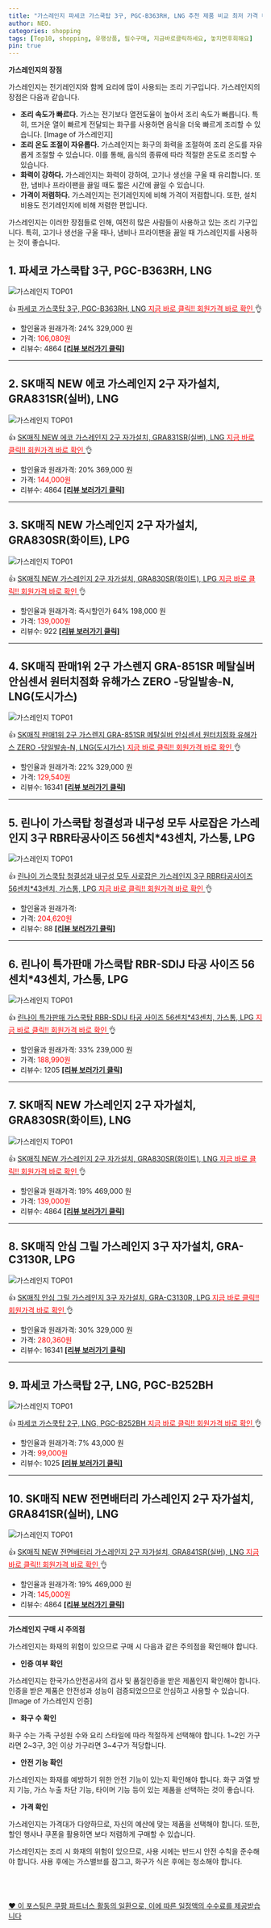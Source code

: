```yaml
---
title: "가스레인지 파세코 가스쿡탑 3구, PGC-B363RH, LNG 추천 제품 비교 최저 가격 비교 장점 구매가이드"
author: NEO.
categories: shopping
tags: [Top10, shopping, 유행상품, 필수구매, 지금바로클릭하세요, 놓치면후회해요]
pin: true
---
```

**가스레인지의 장점**

가스레인지는 전기레인지와 함께 요리에 많이 사용되는 조리 기구입니다. 가스레인지의 장점은 다음과 같습니다.

* **조리 속도가 빠르다.** 가스는 전기보다 열전도율이 높아서 조리 속도가 빠릅니다. 특히, 뜨거운 열이 빠르게 전달되는 화구를 사용하면 음식을 더욱 빠르게 조리할 수 있습니다.
[Image of 가스레인지]
* **조리 온도 조절이 자유롭다.** 가스레인지는 화구의 화력을 조절하여 조리 온도를 자유롭게 조절할 수 있습니다. 이를 통해, 음식의 종류에 따라 적절한 온도로 조리할 수 있습니다.
* **화력이 강하다.** 가스레인지는 화력이 강하여, 고기나 생선을 구울 때 유리합니다. 또한, 냄비나 프라이팬을 끓일 때도 짧은 시간에 끓일 수 있습니다.
* **가격이 저렴하다.** 가스레인지는 전기레인지에 비해 가격이 저렴합니다. 또한, 설치 비용도 전기레인지에 비해 저렴한 편입니다.

가스레인지는 이러한 장점들로 인해, 여전히 많은 사람들이 사용하고 있는 조리 기구입니다. 특히, 고기나 생선을 구울 때나, 냄비나 프라이팬을 끓일 때 가스레인지를 사용하는 것이 좋습니다.

   

## 1. 파세코 가스쿡탑 3구, PGC-B363RH, LNG

![가스레인지 TOP01](https://thumbnail7.coupangcdn.com/thumbnails/remote/490x490ex/image/rs_quotation_api/mrxieyej/59cbf862e82d432ba004f59fb82433d3.png)


👍 [파세코 가스쿡탑 3구, PGC-B363RH, LNG <font color=red> 지금 바로 클릭!! 회원가격 바로 확인 </font> ](https://link.coupang.com/re/AFFSDP?lptag=AF3617701&subid=GithubCoopas&pageKey=5300692323&traceid=V0-153&itemId=7653054337&vendorItemId=74943478327) 👌 


- 할인율과 원래가격: 24%  329,000   원
- 가격: <span style='color:red'>106,080원</span>
- 리뷰수: 4864  [**[리뷰 보러가기 클릭]**](https://link.coupang.com/re/AFFSDP?lptag=AF3617701&subid=GithubCoopas&pageKey=5300692323&traceid=V0-153&itemId=7653054337&vendorItemId=74943478327)

---


   

## 2. SK매직 NEW 에코 가스레인지 2구 자가설치, GRA831SR(실버), LNG

![가스레인지 TOP01](https://thumbnail6.coupangcdn.com/thumbnails/remote/490x490ex/image/retail/images/2446461530476450-149baa13-249c-488a-8758-feaf8b1b1592.jpg)


👍 [SK매직 NEW 에코 가스레인지 2구 자가설치, GRA831SR(실버), LNG <font color=red> 지금 바로 클릭!! 회원가격 바로 확인 </font> ](https://link.coupang.com/re/AFFSDP?lptag=AF3617701&subid=GithubCoopas&pageKey=288727240&traceid=V0-153&itemId=914291476&vendorItemId=5283327111) 👌 


- 할인율과 원래가격: 20%  369,000   원
- 가격: <span style='color:red'>144,000원</span>
- 리뷰수: 4864  [**[리뷰 보러가기 클릭]**](https://link.coupang.com/re/AFFSDP?lptag=AF3617701&subid=GithubCoopas&pageKey=288727240&traceid=V0-153&itemId=914291476&vendorItemId=5283327111)

---


   

## 3. SK매직 NEW 가스레인지 2구 자가설치, GRA830SR(화이트), LPG

![가스레인지 TOP01](https://thumbnail8.coupangcdn.com/thumbnails/remote/490x490ex/image/retail/images/3731690372028326-45dad8f3-4277-4957-9ce5-a4a948dc9a05.jpg)


👍 [SK매직 NEW 가스레인지 2구 자가설치, GRA830SR(화이트), LPG <font color=red> 지금 바로 클릭!! 회원가격 바로 확인 </font> ](https://link.coupang.com/re/AFFSDP?lptag=AF3617701&subid=GithubCoopas&pageKey=291570314&traceid=V0-153&itemId=922251724&vendorItemId=5294899594) 👌 


- 할인율과 원래가격: 즉시할인가 64%  198,000   원
- 가격: <span style='color:red'>139,000원</span>
- 리뷰수: 922  [**[리뷰 보러가기 클릭]**](https://link.coupang.com/re/AFFSDP?lptag=AF3617701&subid=GithubCoopas&pageKey=291570314&traceid=V0-153&itemId=922251724&vendorItemId=5294899594)

---


   

## 4. SK매직 판매1위 2구 가스렌지 GRA-851SR 메탈실버 안심센서 원터치점화 유해가스 ZERO -당일발송-N, LNG(도시가스)

![가스레인지 TOP01](https://thumbnail7.coupangcdn.com/thumbnails/remote/490x490ex/image/vendor_inventory/c68b/a203dc2452102da394e7d9fa04f507d96d6afbc810dd637b0d3728170741.jpg)


👍 [SK매직 판매1위 2구 가스렌지 GRA-851SR 메탈실버 안심센서 원터치점화 유해가스 ZERO -당일발송-N, LNG(도시가스) <font color=red> 지금 바로 클릭!! 회원가격 바로 확인 </font> ](https://link.coupang.com/re/AFFSDP?lptag=AF3617701&subid=GithubCoopas&pageKey=289784307&traceid=V0-153&itemId=917242390&vendorItemId=5286998553) 👌 


- 할인율과 원래가격: 22%  329,000   원
- 가격: <span style='color:red'>129,540원</span>
- 리뷰수: 16341  [**[리뷰 보러가기 클릭]**](https://link.coupang.com/re/AFFSDP?lptag=AF3617701&subid=GithubCoopas&pageKey=289784307&traceid=V0-153&itemId=917242390&vendorItemId=5286998553)

---


   

## 5. 린나이 가스쿡탑 청결성과 내구성 모두 사로잡은 가스레인지 3구 RBR타공사이즈 56센치*43센치, 가스통, LPG

![가스레인지 TOP01](https://thumbnail8.coupangcdn.com/thumbnails/remote/490x490ex/image/vendor_inventory/bb5e/7d11055f025e8d48d3f002d770c4a89f36beaedd472477439c2efed6c8c0.jpg)


👍 [린나이 가스쿡탑 청결성과 내구성 모두 사로잡은 가스레인지 3구 RBR타공사이즈 56센치*43센치, 가스통, LPG <font color=red> 지금 바로 클릭!! 회원가격 바로 확인 </font> ](https://link.coupang.com/re/AFFSDP?lptag=AF3617701&subid=GithubCoopas&pageKey=7612804335&traceid=V0-153&itemId=20166030883&vendorItemId=87174432790) 👌 


- 할인율과 원래가격: 
- 가격: <span style='color:red'>204,620원</span>
- 리뷰수: 88  [**[리뷰 보러가기 클릭]**](https://link.coupang.com/re/AFFSDP?lptag=AF3617701&subid=GithubCoopas&pageKey=7612804335&traceid=V0-153&itemId=20166030883&vendorItemId=87174432790)

---


   

## 6. 린나이 특가판매 가스쿡탑 RBR-SDIJ 타공 사이즈 56센치*43센치, 가스통, LPG

![가스레인지 TOP01](https://thumbnail6.coupangcdn.com/thumbnails/remote/490x490ex/image/vendor_inventory/5145/f9ad679e0824f17a56c52d39960d5f07fb8b809568dc8bc95f33d5ed1a6b.jpg)


👍 [린나이 특가판매 가스쿡탑 RBR-SDIJ 타공 사이즈 56센치*43센치, 가스통, LPG <font color=red> 지금 바로 클릭!! 회원가격 바로 확인 </font> ](https://link.coupang.com/re/AFFSDP?lptag=AF3617701&subid=GithubCoopas&pageKey=7415516522&traceid=V0-153&itemId=19402314030&vendorItemId=86340333432) 👌 


- 할인율과 원래가격: 33%  239,000   원
- 가격: <span style='color:red'>188,990원</span>
- 리뷰수: 1205  [**[리뷰 보러가기 클릭]**](https://link.coupang.com/re/AFFSDP?lptag=AF3617701&subid=GithubCoopas&pageKey=7415516522&traceid=V0-153&itemId=19402314030&vendorItemId=86340333432)

---


   

## 7. SK매직 NEW 가스레인지 2구 자가설치, GRA830SR(화이트), LNG

![가스레인지 TOP01](https://thumbnail8.coupangcdn.com/thumbnails/remote/490x490ex/image/retail/images/3161418401073-60ee6aeb-5381-4e99-ae19-f250c857240f.png)


👍 [SK매직 NEW 가스레인지 2구 자가설치, GRA830SR(화이트), LNG <font color=red> 지금 바로 클릭!! 회원가격 바로 확인 </font> ](https://link.coupang.com/re/AFFSDP?lptag=AF3617701&subid=GithubCoopas&pageKey=291570314&traceid=V0-153&itemId=922251713&vendorItemId=5294899563) 👌 


- 할인율과 원래가격: 19%  469,000   원
- 가격: <span style='color:red'>139,000원</span>
- 리뷰수: 4864  [**[리뷰 보러가기 클릭]**](https://link.coupang.com/re/AFFSDP?lptag=AF3617701&subid=GithubCoopas&pageKey=291570314&traceid=V0-153&itemId=922251713&vendorItemId=5294899563)

---


   

## 8. SK매직 안심 그릴 가스레인지 3구 자가설치, GRA-C3130R, LPG

![가스레인지 TOP01](https://thumbnail6.coupangcdn.com/thumbnails/remote/490x490ex/image/retail/images/1095794044038-2e7a7d7c-7772-42e2-888f-3d5e92c83d01.jpg)


👍 [SK매직 안심 그릴 가스레인지 3구 자가설치, GRA-C3130R, LPG <font color=red> 지금 바로 클릭!! 회원가격 바로 확인 </font> ](https://link.coupang.com/re/AFFSDP?lptag=AF3617701&subid=GithubCoopas&pageKey=366201&traceid=V0-153&itemId=930388&vendorItemId=3004615730) 👌 


- 할인율과 원래가격: 30%  329,000   원
- 가격: <span style='color:red'>280,360원</span>
- 리뷰수: 16341  [**[리뷰 보러가기 클릭]**](https://link.coupang.com/re/AFFSDP?lptag=AF3617701&subid=GithubCoopas&pageKey=366201&traceid=V0-153&itemId=930388&vendorItemId=3004615730)

---


   

## 9. 파세코 가스쿡탑 2구, LNG, PGC-B252BH

![가스레인지 TOP01](https://thumbnail9.coupangcdn.com/thumbnails/remote/490x490ex/image/rs_quotation_api/lx7ld7xv/f0455b715a05401c921890eff15e6da1.jpg)


👍 [파세코 가스쿡탑 2구, LNG, PGC-B252BH <font color=red> 지금 바로 클릭!! 회원가격 바로 확인 </font> ](https://link.coupang.com/re/AFFSDP?lptag=AF3617701&subid=GithubCoopas&pageKey=5300692232&traceid=V0-153&itemId=7653054144&vendorItemId=74943478144) 👌 


- 할인율과 원래가격: 7%  43,000   원
- 가격: <span style='color:red'>99,000원</span>
- 리뷰수: 1025  [**[리뷰 보러가기 클릭]**](https://link.coupang.com/re/AFFSDP?lptag=AF3617701&subid=GithubCoopas&pageKey=5300692232&traceid=V0-153&itemId=7653054144&vendorItemId=74943478144)

---


   

## 10. SK매직 NEW 전면배터리 가스레인지 2구 자가설치, GRA841SR(실버), LNG

![가스레인지 TOP01](https://thumbnail10.coupangcdn.com/thumbnails/remote/490x490ex/image/retail/images/2674901673501-448825f3-da4f-4f55-889b-611f914a1b69.jpg)


👍 [SK매직 NEW 전면배터리 가스레인지 2구 자가설치, GRA841SR(실버), LNG <font color=red> 지금 바로 클릭!! 회원가격 바로 확인 </font> ](https://link.coupang.com/re/AFFSDP?lptag=AF3617701&subid=GithubCoopas&pageKey=291570341&traceid=V0-153&itemId=12507641005&vendorItemId=5294899843) 👌 


- 할인율과 원래가격: 19%  469,000   원
- 가격: <span style='color:red'>145,000원</span>
- 리뷰수: 4864  [**[리뷰 보러가기 클릭]**](https://link.coupang.com/re/AFFSDP?lptag=AF3617701&subid=GithubCoopas&pageKey=291570341&traceid=V0-153&itemId=12507641005&vendorItemId=5294899843)

---
**가스레인지 구매 시 주의점**

가스레인지는 화재의 위험이 있으므로 구매 시 다음과 같은 주의점을 확인해야 합니다.

* **인증 여부 확인**

가스레인지는 한국가스안전공사의 검사 및 품질인증을 받은 제품인지 확인해야 합니다. 인증을 받은 제품은 안전성과 성능이 검증되었으므로 안심하고 사용할 수 있습니다.
[Image of 가스레인지 인증]
* **화구 수 확인**

화구 수는 가족 구성원 수와 요리 스타일에 따라 적절하게 선택해야 합니다. 1~2인 가구라면 2~3구, 3인 이상 가구라면 3~4구가 적당합니다.
* **안전 기능 확인**

가스레인지는 화재를 예방하기 위한 안전 기능이 있는지 확인해야 합니다. 화구 과열 방지 기능, 가스 누출 차단 기능, 타이머 기능 등이 있는 제품을 선택하는 것이 좋습니다.

* **가격 확인**

가스레인지는 가격대가 다양하므로, 자신의 예산에 맞는 제품을 선택해야 합니다. 또한, 할인 행사나 쿠폰을 활용하면 보다 저렴하게 구매할 수 있습니다.

가스레인지는 조리 시 화재의 위험이 있으므로, 사용 시에는 반드시 안전 수칙을 준수해야 합니다. 사용 후에는 가스밸브를 잠그고, 화구가 식은 후에는 청소해야 합니다.<br><br><br><br><br> [ ❤  이 포스팅은 쿠팡 파트너스 활동의 일환으로, 이에 따른 일정액의 수수료를 제공받습니다](https://link.coupang.com/a/bcEFyh)